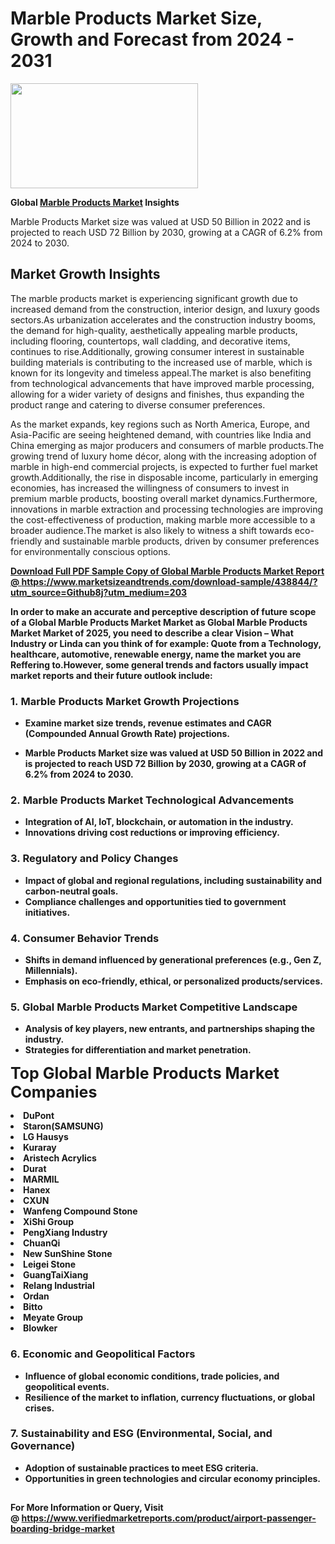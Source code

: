 <H1>Marble Products Market Size, Growth and Forecast from 2024 - 2031</H1><img class="aligncenter size-medium wp-image-584254" src="https://thirdeyenews.in/wp-content/uploads/2024/09/Global-Market-Research-300x168.jpeg" alt="" width="300" height="168" /><p><strong>Global&nbsp;<a href="https://www.marketsizeandtrends.com/download-sample/438844/?utm_source=Github8j?utm_medium=203">Marble Products Market</a> Insights</strong></p><p>Marble Products Market size was valued at USD 50 Billion in 2022 and is projected to reach USD 72 Billion by 2030, growing at a CAGR of 6.2% from 2024 to 2030.</p><p><h2>Market Growth Insights</h2> <p>The marble products market is experiencing significant growth due to increased demand from the construction, interior design, and luxury goods sectors.As urbanization accelerates and the construction industry booms, the demand for high-quality, aesthetically appealing marble products, including flooring, countertops, wall cladding, and decorative items, continues to rise.Additionally, growing consumer interest in sustainable building materials is contributing to the increased use of marble, which is known for its longevity and timeless appeal.The market is also benefiting from technological advancements that have improved marble processing, allowing for a wider variety of designs and finishes, thus expanding the product range and catering to diverse consumer preferences.</p> <p><strong><a href="#"></a></strong></p> <p>As the market expands, key regions such as North America, Europe, and Asia-Pacific are seeing heightened demand, with countries like India and China emerging as major producers and consumers of marble products.The growing trend of luxury home décor, along with the increasing adoption of marble in high-end commercial projects, is expected to further fuel market growth.Additionally, the rise in disposable income, particularly in emerging economies, has increased the willingness of consumers to invest in premium marble products, boosting overall market dynamics.Furthermore, innovations in marble extraction and processing technologies are improving the cost-effectiveness of production, making marble more accessible to a broader audience.The market is also likely to witness a shift towards eco-friendly and sustainable marble products, driven by consumer preferences for environmentally conscious options.</p> <p><strong><a href="#"></p><p><span class=""><strong>Download Full PDF Sample Copy of Global Marble Products Market Report</strong> @ <a href="https://www.marketsizeandtrends.com/download-sample/438844/?utm_source=Github8j?utm_medium=203" target="_blank">https://www.marketsizeandtrends.com/download-sample/438844/?utm_source=Github8j?utm_medium=203</a></span></p><p>In order to make an accurate and perceptive description of future scope of a Global&nbsp;Marble Products Market Market as Global&nbsp;Marble Products Market Market of 2025, you need to describe a clear Vision &ndash; What Industry or Linda can you think of for example: Quote from a Technology, healthcare, automotive, renewable energy, name the market you are Reffering to.However, some general trends and factors usually impact market reports and their future outlook include:</p><h3>1.&nbsp;<strong>Marble Products Market Growth Projections</strong></h3><ul><li>Examine market size trends, revenue estimates and CAGR (Compounded Annual Growth Rate) projections.</li><li><p>Marble Products Market size was valued at USD 50 Billion in 2022 and is projected to reach USD 72 Billion by 2030, growing at a CAGR of 6.2% from 2024 to 2030.</p></li></ul><h3>2.&nbsp;<strong>Marble Products Market Technological Advancements</strong></h3><ul><li>Integration of AI, IoT, blockchain, or automation in the industry.</li><li>Innovations driving cost reductions or improving efficiency.</li></ul><h3>3.&nbsp;<strong>Regulatory and Policy Changes</strong></h3><ul><li>Impact of global and regional regulations, including sustainability and carbon-neutral goals.</li><li>Compliance challenges and opportunities tied to government initiatives.</li></ul><h3>4.&nbsp;<strong>Consumer Behavior Trends</strong></h3><ul><li>Shifts in demand influenced by generational preferences (e.g., Gen Z, Millennials).</li><li>Emphasis on eco-friendly, ethical, or personalized products/services.</li></ul><h3>5.&nbsp;<strong>Global Marble Products Market Competitive Landscape</strong></h3><ul><li>Analysis of key players, new entrants, and partnerships shaping the industry.</li><li>Strategies for differentiation and market penetration.</li></ul><p data-pm-slice="1 1 []"><span style="color: inherit; font-family: inherit; font-size: 25px;">Top Global Marble Products Market Companies</span></p><div class="" data-test-id=""><p><li>DuPont</li><li> Staron(SAMSUNG)</li><li> LG Hausys</li><li> Kuraray</li><li> Aristech Acrylics</li><li> Durat</li><li> MARMIL</li><li> Hanex</li><li> CXUN</li><li> Wanfeng Compound Stone</li><li> XiShi Group</li><li> PengXiang Industry</li><li> ChuanQi</li><li> New SunShine Stone</li><li> Leigei Stone</li><li> GuangTaiXiang</li><li> Relang Industrial</li><li> Ordan</li><li> Bitto</li><li> Meyate Group</li><li> Blowker</li></p></div><h3>6.&nbsp;<strong>Economic and Geopolitical Factors</strong></h3><ul><li>Influence of global economic conditions, trade policies, and geopolitical events.</li><li>Resilience of the market to inflation, currency fluctuations, or global crises.</li></ul><h3>7.&nbsp;<strong>Sustainability and ESG (Environmental, Social, and Governance)</strong></h3><ul><li>Adoption of sustainable practices to meet ESG criteria.</li><li>Opportunities in green technologies and circular economy principles.</li></ul><h2><strong style="font-size: 14px;">For More Information or Query, Visit @&nbsp;</strong><a style="background-color: #ffffff; font-size: 14px;" href="https://www.marketsizeandtrends.com/report/marble-products-market/" target="_blank">https://www.verifiedmarketreports.com/product/airport-passenger-boarding-bridge-market</a></h2>